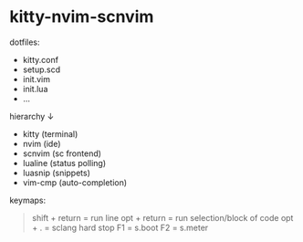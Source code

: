 # kitty-nvim-scnvim

dotfiles:

- kitty.conf
- setup.scd
- init.vim
- init.lua
- ...

hierarchy ↓

- kitty (terminal)
- nvim (ide)
- scnvim (sc frontend)
- lualine (status polling)
- luasnip (snippets)
- vim-cmp (auto-completion)

keymaps: 
	
> shift + return = run line 
> opt + return = run selection/block of code 
> opt + . = sclang hard stop 
> F1 = s.boot
> F2 = s.meter
